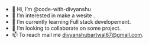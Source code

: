 - 👋 Hi, I’m @code-with-divyanshu
- 👀 I’m interested in make a wesite .
- 🌱 I’m currently learning Full stack developement.
- 💞️ I’m looking to collaborate on some project.
- 📫 To reach mail me divyanshubartwal67@gmail.com.
